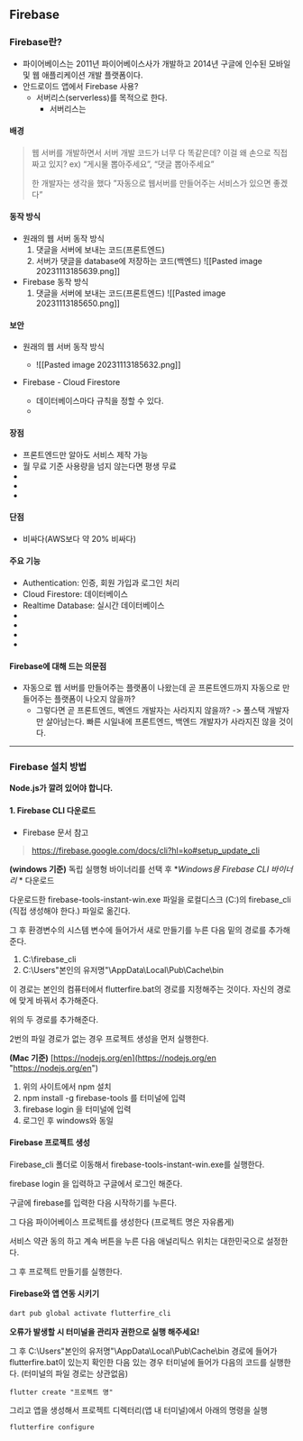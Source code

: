 ## Firebase
### Firebase란?
- 파이어베이스는 2011년 파이어베이스사가 개발하고 2014년 구글에 인수된 모바일 및 웹 애플리케이션 개발 플랫폼이다.
- 안드로이드 앱에서 Firebase 사용?
	- 서버리스(serverless)를 목적으로 한다.
		- 서버리스는

#### 배경
>	웹 서버를 개발하면서 서버 개발 코드가 너무 다 똑같은데? 
>	이걸 왜 손으로 직접 짜고 있지? 
>	ex) “게시물 뽑아주세요”, “댓글 뽑아주세요” 
>	
>	한 개발자는 생각을 했다 
>	”자동으로 웹서버를 만들어주는 서비스가 있으면 좋겠다”

#### 동작 방식
- 원래의 웹 서버 동작 방식
	1. 댓글을 서버에 보내는 코드(프론트엔드)
	2. 서버가 댓글을 database에 저장하는 코드(백엔드)
	![[Pasted image 20231113185639.png]]
- Firebase 동작 방식
	1. 댓글을 서버에 보내는 코드(프론트엔드)
	![[Pasted image 20231113185650.png]]

#### 보안
- 원래의 웹 서버 동작 방식
	- ![[Pasted image 20231113185632.png]]

- Firebase - Cloud Firestore
	- 데이터베이스마다 규칙을 정할 수 있다.
	- 

#### 장점
- 프론트엔드만 알아도 서비스 제작 가능
- 월 무료 기준 사용량을 넘지 않는다면 평생 무료
- 
- 
- 

#### 단점
- 비싸다(AWS보다 약 20% 비싸다)

#### 주요 기능
- Authentication: 인증, 회원 가입과 로그인 처리
- Cloud Firestore: 데이터베이스
- Realtime Database: 실시간 데이터베이스
- 
- 
- 
- 

#### Firebase에 대해 드는 의문점
- 자동으로 웹 서버를 만들어주는 플랫폼이 나왔는데 곧 프론트엔드까지 자동으로 만들어주는 플랫폼이 나오지 않을까?
	- 그렇다면 곧 프론트엔드, 벡엔드 개발자는 사라지지 않을까?
	  -> 풀스택 개발자만 살아남는다.
	  빠른 시일내에 프론트엔드, 백엔드 개발자가 사라지진 않을 것이다.

---
### Firebase 설치 방법

**Node.js가 깔려 있어야 합니다.**
#### 1. Firebase CLI 다운로드
- Firebase 문서 참고
>https://firebase.google.com/docs/cli?hl=ko#setup_update_cli

**(windows 기준)**
독립 실행형 바이너리를 선택 후 *_Windows용 Firebase CLI 바이너리_ * 다운로드

다운로드한 firebase-tools-instant-win.exe 파일을 로컬디스크 (C:)의 firebase_cli (직접 생성해야 한다.) 파일로 옮긴다.

그 후 환경변수의 시스템 변수에 들어가서
새로 만들기를 누른 다음 밑의 경로를 추가해준다.
1. C:\firebase_cli
2. C:\Users\"본인의 유저명"\AppData\Local\Pub\Cache\bin

이 경로는 본인의 컴퓨터에서 flutterfire.bat의 경로를 지정해주는 것이다. 자신의 경로에 맞게 바꿔서 추가해준다.

위의 두 경로를 추가해준다.

2번의 파일 경로가 없는 경우 프로젝트 생성을 먼저 실행한다.

**(Mac 기준)**
[https://nodejs.org/en](https://nodejs.org/en "https://nodejs.org/en")
1. 위의 사이트에서 npm 설치
2. npm install -g firebase-tools 를 터미널에 입력
3. firebase login 을 터미널에 입력
4. 로그인 후 windows와 동일

#### Firebase 프로젝트 생성

Firebase_cli 폴더로 이동해서 firebase-tools-instant-win.exe를 실행한다.

firebase login 을 입력하고 구글에서 로그인 해준다.

구글에 firebase를 입력한 다음 시작하기를 누른다.

그 다음 파이어베이스 프로젝트를 생성한다
(프로젝트 명은 자유롭게)

서비스 약관 동의 하고 계속 버튼을 누른 다음 애널리틱스 위치는 대한민국으로 설정한다.

그 후 프로젝트 만들기를 실행한다.

#### Firebase와 앱 연동 시키기

``` dart
dart pub global activate flutterfire_cli
```

**오류가 발생할 시 터미널을 관리자 권한으로 실행 해주세요!**

그 후 C:\Users\"본인의 유저명"\AppData\Local\Pub\Cache\bin 경로에 들어가 flutterfire.bat이 있는지 확인한 다음 있는 경우 터미널에 들어가 다음의 코드를 실행한다. (터미널의 파일 경로는 상관없음)

```
flutter create "프로젝트 명"
```

그리고 앱을 생성해서 프로젝트 디렉터리(앱 내 터미널)에서 아래의 명령을 실행
```
flutterfire configure
```


